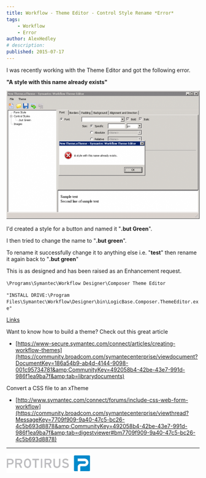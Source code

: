 ```yaml
---
title: Workflow - Theme Editor - Control Style Rename *Error*
tags:
    - Workflow
    - Error
author: AlexHedley
# description: 
published: 2015-07-17
---
```


I was recently working with the Theme Editor and got the following error.
  
**"A style with this name already exists"**
  
![Theme Editor Rename Error](images\ThemeEditorRenameError.png)
  
I'd created a style for a button and named it "**.but Green**".
  
I then tried to change the name to "**.but green**".

To rename it successfully change it to anything else i.e. "**test**" then rename it again back to "**.but green**"

This is as designed and has been raised as an Enhancement request.

`\Programs\Symantec\Workflow Designer\Composer Theme Editor`
  
`"INSTALL DRIVE:\Program Files\Symantec\Workflow\Designer\bin\LogicBase.Composer.ThemeEditor.exe"`

<u>Links</u>
  
Want to know how to build a theme? Check out this great article
  
- [https://www-secure.symantec.com/connect/articles/creating-workflow-themes](https://community.broadcom.com/symantecenterprise/viewdocument?DocumentKey=186a54b9-ab4d-4144-9098-001c95734781&amp;CommunityKey=492058b4-42be-43e7-991d-986f1ea9ba7f&amp;tab=librarydocuments)

Convert a CSS file to an xTheme

- [http://www.symantec.com/connect/forums/include-css-web-form-workflow](https://community.broadcom.com/symantecenterprise/viewthread?MessageKey=7709f909-9a40-47c5-bc26-4c5b693d8878&amp;CommunityKey=492058b4-42be-43e7-991d-986f1ea9ba7f&amp;tab=digestviewer#bm7709f909-9a40-47c5-bc26-4c5b693d8878)

* * *

[![Protirus](images\Protirus.png)](http://www.protirus.com/)
